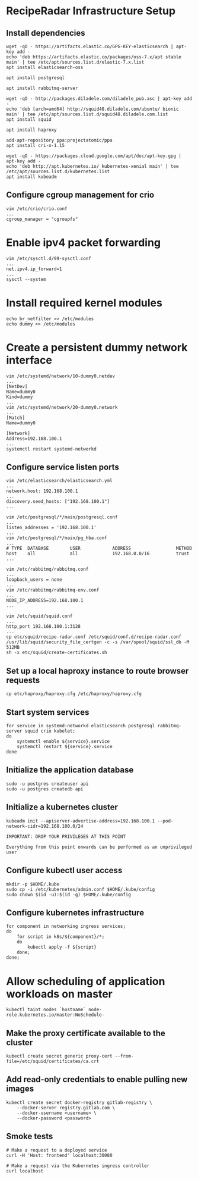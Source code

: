 # RecipeRadar Infrastructure Setup

## Install dependencies

```
wget -qO - https://artifacts.elastic.co/GPG-KEY-elasticsearch | apt-key add -
echo 'deb https://artifacts.elastic.co/packages/oss-7.x/apt stable main' | tee /etc/apt/sources.list.d/elastic-7.x.list
apt install elasticsearch-oss

apt install postgresql

apt install rabbitmq-server

wget -qO - http://packages.diladele.com/diladele_pub.asc | apt-key add -
echo 'deb [arch=amd64] http://squid48.diladele.com/ubuntu/ bionic main' | tee /etc/apt/sources.list.d/squid48.diladele.com.list
apt install squid

apt install haproxy

add-apt-repository ppa:projectatomic/ppa
apt install cri-o-1.15

wget -qO - https://packages.cloud.google.com/apt/doc/apt-key.gpg | apt-key add -
echo 'deb http://apt.kubernetes.io/ kubernetes-xenial main' | tee /etc/apt/sources.list.d/kubernetes.list
apt install kubeadm
```

## Configure cgroup management for crio
```
vim /etc/crio/crio.conf
...
cgroup_manager = "cgroupfs"
```

# Enable ipv4 packet forwarding
```
vim /etc/sysctl.d/99-sysctl.conf
...
net.ipv4.ip_forward=1
...
sysctl --system
```

# Install required kernel modules
```
echo br_netfilter >> /etc/modules
echo dummy >> /etc/modules
```

# Create a persistent dummy network interface
```
vim /etc/systemd/network/10-dummy0.netdev
...
[NetDev]
Name=dummy0
Kind=dummy
...
vim /etc/systemd/network/20-dummy0.network
...
[Match]
Name=dummy0

[Network]
Address=192.168.100.1
...
systemctl restart systemd-networkd
```

## Configure service listen ports
```
vim /etc/elasticsearch/elasticsearch.yml
...
network.host: 192.168.100.1
...
discovery.seed_hosts: ["192.168.100.1"]
...
```

```
vim /etc/postgresql/*/main/postgresql.conf
...
listen_addresses = '192.168.100.1'
...
vim /etc/postgresql/*/main/pg_hba.conf
...
# TYPE  DATABASE        USER            ADDRESS                 METHOD
host    all             all             192.168.0.0/16          trust
...
```

```
vim /etc/rabbitmq/rabbitmq.conf
...
loopback_users = none
...
vim /etc/rabbitmq/rabbitmq-env.conf
...
NODE_IP_ADDRESS=192.168.100.1
...
```

```
vim /etc/squid/squid.conf
...
http_port 192.168.100.1:3128
...
cp etc/squid/recipe-radar.conf /etc/squid/conf.d/recipe-radar.conf
/usr/lib/squid/security_file_certgen -c -s /var/spool/squid/ssl_db -M 512MB
sh -x etc/squid/create-certificates.sh
```

## Set up a local haproxy instance to route browser requests
```
cp etc/haproxy/haproxy.cfg /etc/haproxy/haproxy.cfg
```

## Start system services
```
for service in systemd-networkd elasticsearch postgresql rabbitmq-server squid crio kubelet;
do
    systemctl enable ${service}.service
    systemctl restart ${service}.service
done
```

## Initialize the application database
```
sudo -u postgres createuser api
sudo -u postgres createdb api
```

## Initialize a kubernetes cluster
```
kubeadm init --apiserver-advertise-address=192.168.100.1 --pod-network-cidr=192.168.100.0/24
```

```
IMPORTANT: DROP YOUR PRIVILEGES AT THIS POINT

Everything from this point onwards can be performed as an unprivileged user
```

## Configure kubectl user access
```
mkdir -p $HOME/.kube
sudo cp -i /etc/kubernetes/admin.conf $HOME/.kube/config
sudo chown $(id -u):$(id -g) $HOME/.kube/config
```

## Configure kubernetes infrastructure
```
for component in networking ingress services;
do
	for script in k8s/${component}/*;
	do
		kubectl apply -f ${script}
	done;
done;
```

# Allow scheduling of application workloads on master
```
kubectl taint nodes `hostname` node-role.kubernetes.io/master:NoSchedule-
```

## Make the proxy certificate available to the cluster
```
kubectl create secret generic proxy-cert --from-file=/etc/squid/certificates/ca.crt
```

## Add read-only credentials to enable pulling new images
```
kubectl create secret docker-registry gitlab-registry \
    --docker-server registry.gitlab.com \
    --docker-username <username> \
    --docker-password <password>
```

## Smoke tests
```
# Make a request to a deployed service
curl -H 'Host: frontend' localhost:30080

# Make a request via the Kubernetes ingress controller
curl localhost
```
